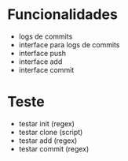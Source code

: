 # Funcionalidades

* logs de commits
* interface para logs de commits
* interface push
* interface add
* interface commit

# Teste

* testar init (regex)
* testar clone (script)
* testar add (regex)
* testar commit (regex)

